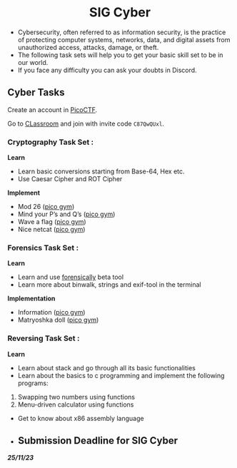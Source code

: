<p align="center">
<!-- 
<a href="https://aseam.acm.org/">
    <img src="" alt="Logo" width=30%>
  </a>
-->
  <h1 align="center">SIG Cyber</h1>
</p>

* Cybersecurity, often referred to as information security, is the practice of protecting computer systems, networks, data, and digital assets from unauthorized access, attacks, damage, or theft.
* The following task sets will help you to get your basic skill set to be in our world.
* If you face any difficulty you can ask your doubts in Discord.

## Cyber Tasks

Create an account in [PicoCTF](https://picoctf.org/).

Go to [CLassroom](https://play.picoctf.org/classrooms) and join with invite code ```C87QwQUxl```.

### Cryptography Task Set :

**Learn**

* Learn basic conversions starting from Base-64, Hex etc.
* Use Caesar Cipher and ROT Cipher

**Implement**

* Mod 26 ([pico gym](https://play.picoctf.org/practice/challenge/144))
* Mind your P’s and Q’s ([pico gym](https://play.picoctf.org/practice/challenge/162))
* Wave a flag ([pico gym](https://play.picoctf.org/practice/challenge/170))
* Nice netcat ([pico gym](https://play.picoctf.org/practice/challenge/156))

### Forensics Task Set :

**Learn**

* Learn and use [forensically](https://29a.ch/photo-forensics/#forensic-magnifier) beta tool
* Learn more about binwalk, strings and exif-tool in the terminal

**Implementation**

* Information ([pico gym](https://play.picoctf.org/practice/challenge/186))
* Matryoshka doll ([pico gym](https://play.picoctf.org/practice/challenge/129?category=4&page=1))

### Reversing Task Set :

**Learn**

* Learn about stack and go through all its basic functionalities
* Learn about the basics to c programming and implement the following programs:

1. Swapping two numbers using functions
2. Menu-driven calculator using functions

* Get to know about x86 assembly language

* ## Submission Deadline for SIG Cyber
**_25/11/23_**
